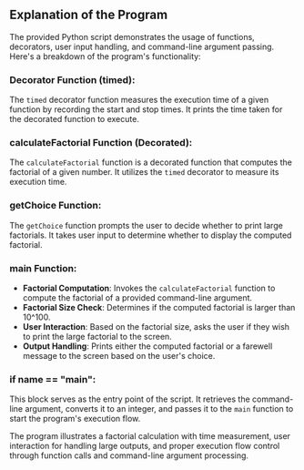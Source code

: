 ## Explanation of the Program

The provided Python script demonstrates the usage of functions, decorators, user input handling, and command-line argument passing. Here's a breakdown of the program's functionality:

### Decorator Function (timed):

The `timed` decorator function measures the execution time of a given function by recording the start and stop times. It prints the time taken for the decorated function to execute.

### calculateFactorial Function (Decorated):

The `calculateFactorial` function is a decorated function that computes the factorial of a given number. It utilizes the `timed` decorator to measure its execution time.

### getChoice Function:

The `getChoice` function prompts the user to decide whether to print large factorials. It takes user input to determine whether to display the computed factorial.

### main Function:

- **Factorial Computation**: Invokes the `calculateFactorial` function to compute the factorial of a provided command-line argument.
- **Factorial Size Check**: Determines if the computed factorial is larger than 10^100.
- **User Interaction**: Based on the factorial size, asks the user if they wish to print the large factorial to the screen.
- **Output Handling**: Prints either the computed factorial or a farewell message to the screen based on the user's choice.

### if __name__ == "__main__":

This block serves as the entry point of the script. It retrieves the command-line argument, converts it to an integer, and passes it to the `main` function to start the program's execution flow.

The program illustrates a factorial calculation with time measurement, user interaction for handling large outputs, and proper execution flow control through function calls and command-line argument processing.
